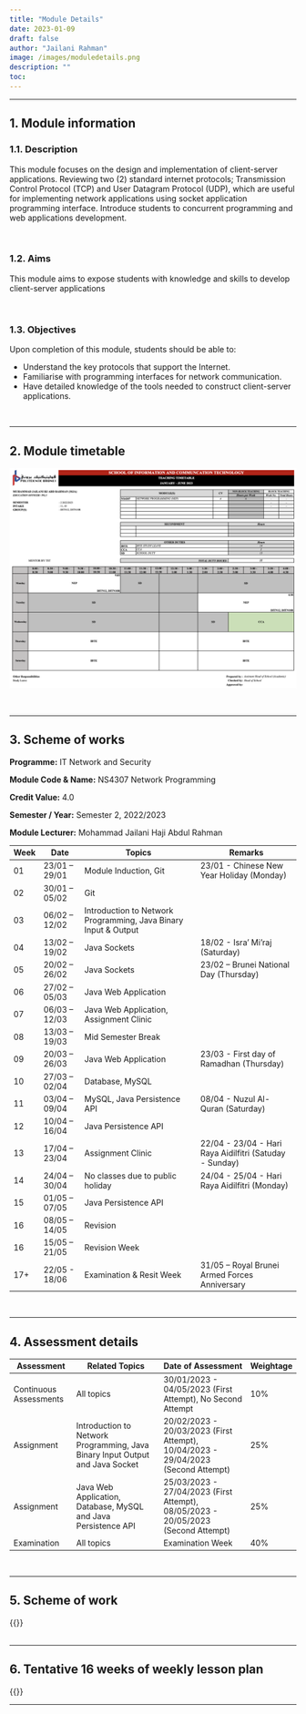 ```yaml
---
title: "Module Details"
date: 2023-01-09
draft: false
author: "Jailani Rahman"
image: /images/moduledetails.png
description: ""
toc:
---
```


---

## 1. Module information
### 1.1. Description
This module focuses on the design and implementation of client-server applications. Reviewing two (2) standard internet protocols; Transmission Control Protocol (TCP) and User Datagram Protocol (UDP), which are useful for implementing network applications using socket application programming interface. Introduce students to concurrent programming and web applications development.

<br>

### 1.2. Aims
This module aims to expose students with knowledge and skills to develop client-server applications

<br>

### 1.3. Objectives
Upon completion of this module, students should be able to:
- Understand the key protocols that support the Internet.
- Familiarise with programming interfaces for network communication.
- Have detailed knowledge of the tools needed to construct client-server applications.

<br>

---

## 2. Module timetable

![](resources/teaching-timetable.png)

<br>

---

## 3. Scheme of works

**Programme:** IT Network and Security

**Module Code & Name:** NS4307 Network Programming

**Credit Value:** 4.0

**Semester / Year:** Semester 2, 2022/2023

**Module Lecturer:** Mohammad Jailani Haji Abdul Rahman

| Week | Date | Topics | Remarks |
| --- | --- | --- | --- |
| 01 | 23/01 – 29/01 | Module Induction, Git | 23/01 - Chinese New Year Holiday (Monday) |
| 02 | 30/01 – 05/02 | Git |  |
| 03 | 06/02 – 12/02 | Introduction to Network Programming, Java Binary Input & Output |  |
| 04 | 13/02 – 19/02 | Java Sockets | 18/02 - Isra’ Mi’raj (Saturday) |
| 05 | 20/02 – 26/02 | Java Sockets | 23/02 – Brunei National Day (Thursday) |
| 06 | 27/02 – 05/03 | Java Web Application |  |
| 07 | 06/03 – 12/03 | Java Web Application, Assignment Clinic |  |
| 08 | 13/03 – 19/03 | Mid Semester Break |  |
| 09 | 20/03 – 26/03 | Java Web Application | 23/03 - First day of Ramadhan (Thursday) |
| 10 | 27/03 – 02/04 | Database, MySQL |  |
| 11 | 03/04 – 09/04 | MySQL, Java Persistence API | 08/04 - Nuzul Al-Quran (Saturday) |
| 12 | 10/04 – 16/04 | Java Persistence API |  |
| 13 | 17/04 – 23/04 | Assignment Clinic | 22/04 - 23/04 - Hari Raya Aidilfitri (Satuday - Sunday) |
| 14 | 24/04 – 30/04 | No classes due to public holiday | 24/04 - 25/04 - Hari Raya Aidilfitri (Monday) |
| 15 | 01/05 – 07/05 | Java Persistence API |  |
| 16 | 08/05 – 14/05 | Revision |  |
| 16 | 15/05 – 21/05 | Revision Week |  |
| 17+ | 22/05 - 18/06 | Examination & Resit Week | 31/05 – Royal Brunei Armed Forces Anniversary |

<br>

---

## 4. Assessment details

| Assessment | Related Topics | Date of Assessment | Weightage |
| --- | --- | --- | --- |
| Continuous Assessments | All topics | 30/01/2023 - 04/05/2023 (First Attempt), No Second Attempt | 10% |
| Assignment | Introduction to Network Programming, Java Binary Input Output and Java Socket | 20/02/2023 - 20/03/2023 (First Attempt), 10/04/2023 - 29/04/2023 (Second Attempt) | 25% |
| Assignment | Java Web Application, Database, MySQL and Java Persistence API | 25/03/2023 - 27/04/2023 (First Attempt), 08/05/2023 - 20/05/2023 (Second Attempt) | 25% |
| Examination | All topics | Examination Week | 40% |

<br>

---

## 5. Scheme of work

<div id="nep_sow">{{<embed-pdf url="./resources/NS4307_NEP_SOW.pdf">}}</div>

<br>

---

## 6. Tentative 16 weeks of weekly lesson plan
<div id="nep_wlp_init">{{<embed-pdf url="./resources/NS4307_NEP_WLP_INITIAL.pdf">}}</div>

---